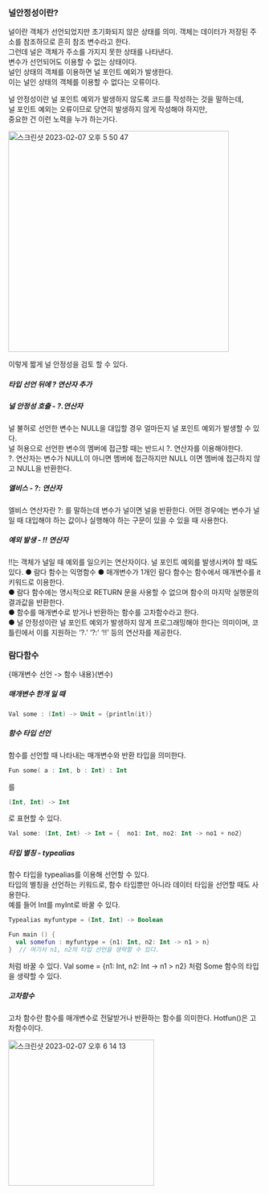 ### 널안정성이란?

널이란 객체가 선언되었지만 초기화되지 않은 상태를 의미. 
객체는 데이터가 저장된 주소를 참조하므로 흔히 참조 변수라고 한다.  
그런데 널은 객체가 주소를 가지지 못한 상태를 나타낸다.  
변수가 선언되어도 이용할 수 없는 상태이다.  
널인 상태의 객체를 이용하면 널 포인트 예외가 발생한다.  
이는 널인 상태의 객체를 이용할 수 없다는 오류이다.  

널 안정성이란 널 포인트 예외가 발생하지 않도록 코드를 작성하는 것을 말하는데,  
널 포인트 예외는 오류이므로 당연히 발생하지 않게 작성해야 하지만,  
중요한 건 이런 노력을 누가 하는가다.  

<img width="439" alt="스크린샷 2023-02-07 오후 5 50 47" src="https://user-images.githubusercontent.com/102038962/217196741-e28c030d-7073-490e-aaff-e4bd34f2cedb.png">

이렇게 짧게 널 안정성을 검토 할 수 있다. 
##### 타입 선언 뒤에 ? 연산자 추가
##### 널 안정성 호출 - ?.연산자


널 불허로 선언한 변수는 NULL을 대입할 경우 얼마든지 널 포인트 예외가 발생할 수 있다.  
널 허용으로 선언한 변수의 멤버에 접근할 때는 반드시 ?. 연산자를 이용해야한다.  
?. 연산자는 변수가 NULL이 아니면 멤버에 접근하지만 NULL 이면 멤버에 접근하지 않고 NULL을 반환한다.  
##### 엘비스 - ?: 연산자
엘비스 연산자란 ?: 를 말하는데 변수가 널이면 널을 반환한다. 
어떤 경우에는 변수가 널일 때 대입해야 하는 값이나 실행해야 하는 구문이 있을 수 있을 때 사용한다.  
##### 예외 발생 - !! 연산자
!!는 객체가 널일 때 예외를 일으키는 연산자이다. 
널 포인트 예외를 발생시켜야 할 때도 있다.
● 람다 함수는 익명함수
● 매개변수가 1개인 람다 함수는 함수에서 매개변수를 it 키워드로 이용한다.  
● 람다 함수에는 명시적으로 RETURN 문을 사용할 수 없으며 함수의 마지막 실행문의 결과값을 반환한다.  
● 함수를 매개변수로 받거나 반환하는 함수를 고차함수라고 한다.  
● 널 안정성이란 널 포인트 예외가 발생하지 않게 프로그래밍해야 한다는 의미이며, 코틀린에서 이를 지원하는 ‘?.’ ‘?:’ ‘!!’ 등의 연산자를 제공한다.  


### 람다함수

{매개변수 선언 -> 함수 내용}(변수)
##### 매개변수 한개 일 때
```kotlin
Val some : (Int) -> Unit = {println(it)}
```
##### 함수 타입 선언
함수를 선언할 때 나타내는 매개변수와 반환 타입을 의미한다. 
```kotlin
Fun some( a : Int, b : Int) : Int 
```
를
```kotlin
(Int, Int) -> Int
```
로 표현할 수 있다.
```kotlin
Val some: (Int, Int) -> Int = {  no1: Int, no2: Int -> no1 + no2}
```
##### 타입 별칭 - typealias
함수 타입을 typealias를 이용해 선언할 수 있다.  
타입의 별칭을 선언하는 키워드로, 함수 타입뿐만 아니라 데이터 타입을 선언할 때도 사용한다.  
예를 들어 Int를 myInt로 바꿀 수 있다.  
```kotlin
Typealias myfuntype = (Int, Int) -> Boolean 

Fun main () {
  val somefun : myfuntype = {n1: Int, n2: Int -> n1 > n}
}  // 여기서 n1, n2의 타입 선언을 생략할 수 있다. 
```
처럼 바꿀 수 있다.
Val some =  {n1: Int, n2: Int -> n1 > n2} 처럼 Some 함수의 타입을 생략할 수 있다.  

##### 고차함수
고차 함수란 함수를 매개변수로 전달받거나 반환하는 함수를 의미한다.
Hotfun()은 고차함수이다.

<img width="290" alt="스크린샷 2023-02-07 오후 6 14 13" src="https://user-images.githubusercontent.com/102038962/217202107-ee5a7889-02b9-4b7c-9acb-29cfab08ae46.png">







